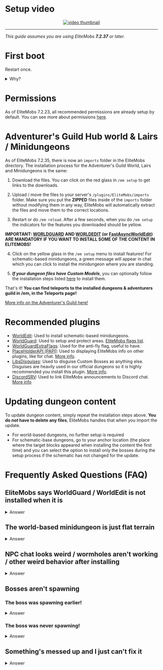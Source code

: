 # Setup video

<div align="center"><a href="https://youtu.be/boRg2X4qhw4"><img src="https://i.ytimg.com/vi/boRg2X4qhw4/hqdefault.jpg?sqp=-oaymwEcCPYBEIoBSFXyq4qpAw4IARUAAIhCGAFwAcABBg==&rs=AOn4CLBKCzqqxUu0AB95hcrBAg0VwzJ5XA" alt="video thumbnail"></a></div>


***


*This guide assumes you are using EliteMobs ***7.2.37*** or later.*

# First boot

Restart once.
<details><summary>Why?</summary>EliteMobs sets increases maximum health of your spigot.yml config file the first time the server starts up. This is so Elite mobs can have more than 2000 health. It does not alter the health of any other mob - so it doesn't change vanilla or plugin mobs.

This change requires a restart to actually work.</details>

# Permissions

As of EliteMobs 7.2.23, all recommended permissions are already setup by default. You can see more about permissions [here](https://magmaguy.com/wiki.html#en+elitemobs+permissions_and_commands.md).

# Adventurer's Guild Hub world & Lairs / Minidungeons

As of EliteMobs 7.2.35, there is now an `imports` folder in the EliteMobs directory. The installation process for the Adventurer's Guild World, Lairs and Minidungeons is the same:

1) Download the files. You can click on the red glass in `/em setup` to get links to the downloads.

2) Upload / move the files to your server's `/plugins/EliteMobs/imports` folder. Make sure you put the **ZIPPED** files inside of the `imports` folder without modifying them in any way, EliteMobs will automatically extract the files and move them to the correct locations.

3) Restart or do `/em reload`. After a few seconds, when you do `/em setup` the indicators for the features you downloaded should be yellow.

**IMPORTANT: [WORLDGUARD](https://dev.bukkit.org/projects/worldguard) AND [WORLDEDIT](https://dev.bukkit.org/projects/worldedit) (or [FastAsyncWorldEdit](https://www.spigotmc.org/resources/fastasyncworldedit.13932/)) ARE MANDATORY IF YOU WANT TO INSTALL SOME OF THE CONTENT IN ELITEMOBS!**

4) Click on the yellow glass in the `/em setup` menu to install features! For schematic-based minidungeons, a green message will appear in chat which you can click to install the minidungeon where you are standing.

5) ***If your dungeon files have Custom Models***, you can optionally follow the installation steps listed [here](https://magmaguy.com/wiki.html#en+elitemobs+custom_models.md%importing-custom-models-from-dungeons) to install them.

That's it! **You can find teleports to the installed dungeons & adventurers guild in /em, in the Teleports page!**

[More info on the Adventurer's Guild here!](https://magmaguy.com/wiki.html#en+elitemobs+adventurers_guild_world.md)

# Recommended plugins

- [WorldEdit](https://dev.bukkit.org/projects/worldedit): Used to install schematic-based minidungeons.
- [WorldGuard](https://dev.bukkit.org/projects/worldguard): Used to setup and protect areas. [EliteMobs flags list](https://magmaguy.com/wiki.html#en+elitemobs+worldguard_flags.md).
- [WorldGuardExtraFlags](https://www.spigotmc.org/resources/worldguard-extra-flags.4823/): Used for the anti-fly flag, useful to have.
- [PlaceHolderAPI (PAPI)](https://www.spigotmc.org/resources/placeholderapi.6245/): Used to displaying EliteMobs info on other plugins, like for chat. [More info](https://magmaguy.com/wiki.html#en+elitemobs+placeholders.md).
- [LibsDisguises](https://www.spigotmc.org/resources/libs-disguises-free.81/): Used to disguise Custom Bosses as anything else. Disguises are heavily used in our official dungeons so it is highly recommended you install this plugin. [More info](https://magmaguy.com/wiki.html#en+elitemobs+libsdisguises.md).
- [DiscordSRV](https://magmaguy.com/wiki.html#en+elitemobs+discordsrv.md): Used to link EliteMobs announcements to Discord chat. [More info](https://magmaguy.com/wiki.html#en+elitemobs+discordsrv.md)

# Updating dungeon content

To update dungeon content, simply repeat the installation steps above. **You do ***not*** have to delete any files**, EliteMobs handles that when you import the update.

- For world-based dungeons, no further setup is required
- For schematic-base dungeons, go to your anchor location (the place where the target blocks appeared when installing the content the first time) and you can select the option to install only the bosses during the setup process if the schematic has not changed for the update.

# Frequently Asked Questions (FAQ)

## EliteMobs says WorldGuard / WorldEdit is not installed when it is

<details><summary>Answer</summary>

This 100% means you are using the wrong version of WorldGuard / WorldEdit on your server. [You can get the right version from the section above.](https://magmaguy.com/wiki.html#en+elitemobs+setup.md%recommended-plugins)

</details>

## The world-based minidungeon is just flat terrain

<details><summary>Answer</summary>

95% of the time this means you did not follow the setup instructions. If you unzipped any files or loaded any worlds using other plugins, reinstall the content following the steps listed above. You do not need any other plugins to load the worlds correctly.

</details>

## NPC chat looks weird / wormholes aren't working / other weird behavior after installing

<details><summary>Answer</summary>

Run the command `/em reload` after setting a dungeon up to make sure all of the values get fully initialized. A restart is even better, but should not be necessary.
</details>

## Bosses aren't spawning

### The boss was spawning earlier!

<details><summary>Answer</summary

Regional bosses have a respawn time. You can check when the boss is scheduled to respawn by going to its configuration file and copying the numbers after the `:` in the spawn locations section.

Example:

```yml
spawnLocations:
- em_primis,1100.5,22.5,526.5,0.0,0.0:1643259941451
```

In this case the numbers you're looking for are `1643259941451`. You can use [this](https://www.unixtimestamp.com/index.php) website to convert that to a specific date. You can delete the numbers to force the boss to respawn, make sure you do `/em reload` after deleting them.

</details>

### The boss was never spawning!

<details><summary>Answer</summary>

Check the following things:

- Did you or someone else kill the boss, or did it escape via the timeout feature? The boss may be respawning. Check the cooldowns, info about that is in the section above.
- See if there are any errors on console, especially after you install the dungeon or after an `/em reload`. The errors should tell you what's wrong.
- Check if your region is protected by some other plugin that would prevent mob spawning
- Check the difficulty of your world, mobs can't spawn in peaceful difficulty
- Check WorldGuard flags, see if mob spawning is set to allow
- Check if you installed the dungeon content over the spawn area, that is protected by default
- Very, very rarely, the issue might have to do with the day your server thinks it is. Make sure your server machine's date is correct, otherwise the respawn mechanic might cause some issues.

</details>


## Something's messed up and I just can't fix it

<details><summary>Answer</summary>

This usually happens after trying and failing to correctly modify files in a way that EliteMobs could not self-repair. If you are stuck and can't figure out how to repair it from the console messages on startup / dungeon installation, the best thing to do is a clean installation of EliteMobs.

Back up your `~/plugins/EliteMobs/data` folder to keep player data, then delete the `~/plugins/EliteMobs/` folder. Start your server up, shut it down, restore the contents of your backed up data folder **while the server is offline** and then start it up again. You can now resume installing EliteMobs content.

</details>
